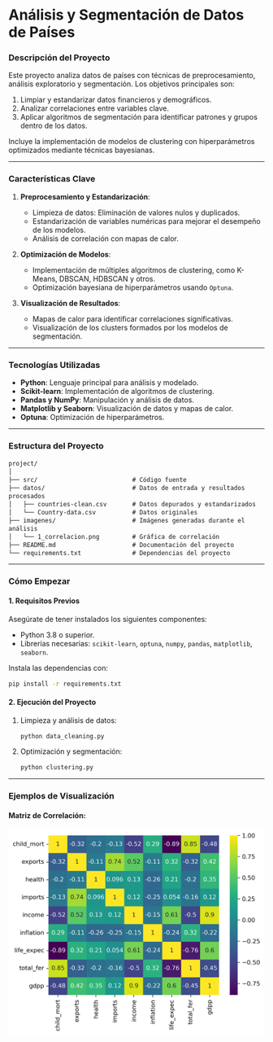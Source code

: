 # **Análisis y Segmentación de Datos de Países**

### **Descripción del Proyecto**
Este proyecto analiza datos de países con técnicas de preprocesamiento, análisis exploratorio y segmentación. Los objetivos principales son:
1. Limpiar y estandarizar datos financieros y demográficos.
2. Analizar correlaciones entre variables clave.
3. Aplicar algoritmos de segmentación para identificar patrones y grupos dentro de los datos.

Incluye la implementación de modelos de clustering con hiperparámetros optimizados mediante técnicas bayesianas.

---

### **Características Clave**
1. **Preprocesamiento y Estandarización**:
   - Limpieza de datos: Eliminación de valores nulos y duplicados.
   - Estandarización de variables numéricas para mejorar el desempeño de los modelos.
   - Análisis de correlación con mapas de calor.

2. **Optimización de Modelos**:
   - Implementación de múltiples algoritmos de clustering, como K-Means, DBSCAN, HDBSCAN y otros.
   - Optimización bayesiana de hiperparámetros usando `Optuna`.

3. **Visualización de Resultados**:
   - Mapas de calor para identificar correlaciones significativas.
   - Visualización de los clusters formados por los modelos de segmentación.

---

### **Tecnologías Utilizadas**
- **Python**: Lenguaje principal para análisis y modelado.
- **Scikit-learn**: Implementación de algoritmos de clustering.
- **Pandas y NumPy**: Manipulación y análisis de datos.
- **Matplotlib y Seaborn**: Visualización de datos y mapas de calor.
- **Optuna**: Optimización de hiperparámetros.

---

### **Estructura del Proyecto**
```plaintext
project/
│
├── src/                          # Código fuente
├── datos/                        # Datos de entrada y resultados procesados
│   ├── countries-clean.csv       # Datos depurados y estandarizados
│   └── Country-data.csv          # Datos originales
├── imagenes/                     # Imágenes generadas durante el análisis
│   └── 1_correlacion.png         # Gráfica de correlación
├── README.md                     # Documentación del proyecto
└── requirements.txt              # Dependencias del proyecto
```

---

### **Cómo Empezar**
#### **1. Requisitos Previos**
Asegúrate de tener instalados los siguientes componentes:
- Python 3.8 o superior.
- Librerías necesarias: `scikit-learn`, `optuna`, `numpy`, `pandas`, `matplotlib`, `seaborn`.

Instala las dependencias con:
```bash
pip install -r requirements.txt
```

#### **2. Ejecución del Proyecto**
1. Limpieza y análisis de datos:
   ```bash
   python data_cleaning.py
   ```
2. Optimización y segmentación:
   ```bash
   python clustering.py
   ```

---

### **Ejemplos de Visualización**
#### **Matriz de Correlación**:
![Matriz de Correlación](imagenes/1_correlacion.png)

